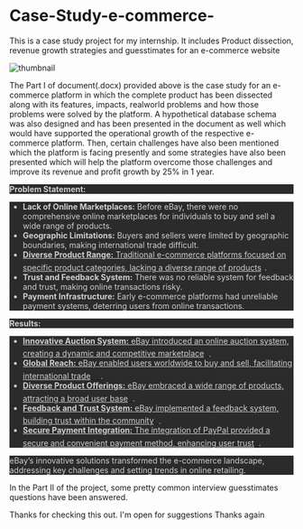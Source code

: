 # Case-Study-e-commerce-
This is a case study project for my internship. It includes Product dissection, revenue growth strategies and guesstimates for an e-commerce website

![thumbnail](https://github.com/ANURUDRA-JENA/Travel-Hospitality-Analysis/blob/500549bb995682ff67ab594999afc9f9578fcfa9/Assets/CS%20D1.png)

The Part I of document(.docx) provided above is the case study for an e-commerce platform in which the complete product has been dissected along with its
features, impacts, realworld problems and how those problems were solved by the platform. A hypothetical database schema was also designed and 
has been presented in the document as well which would have supported the operational growth of the respective e-commerce platform.
Then, certain challenges have also been mentioned which the platform is facing presently and some strategies have also been presented which will help
the platform overcome those challenges and improve its revenue and profit growth by 25% in 1 year.

<p style="text-align: left;color: rgb(210, 208, 206);background-color: rgb(43, 43, 43);font-size: 14px;"><strong><strong style="font-size: var(--cib-type-body1-stronger-font-size);">Problem Statement:</strong></strong></p>
<ul style="text-align: left;color: rgb(210, 208, 206);background-color: rgb(43, 43, 43);font-size: 14px;">
    <li><strong>Lack of Online Marketplaces:</strong> Before eBay, there were no comprehensive online marketplaces for individuals to buy and sell a wide range of products.</li>
    <li><strong>Geographic Limitations:</strong> Buyers and sellers were limited by geographic boundaries, making international trade difficult.</li>
    <li><a href="https://edgeservices.bing.com/edgesvc/chat?udsframed=1&form=SHORUN&clientscopes=chat,noheader,udsedgeshop,channelstable,ntpquery,devtoolsapi,udsinwin11,udsdlpconsent,udscstart,cspgrd,&shellsig=5930c91bf8e8f265f232a81c4bcbfb0b70f3aed5&setlang=en-US&darkschemeovr=1&udsps=0&udspp=0#sjevt%7CDiscover.Chat.SydneyClickPageCitation%7Cadpclick%7C0%7Cdf524816-353a-40f2-8b1b-19ccb7d70490" style="color: inherit;border-bottom: 2px solid transparent;"><strong>Diverse Product Range:</strong> Traditional e-commerce platforms focused on specific product categories, lacking a diverse range of products</a><a href="https://edgeservices.bing.com/edgesvc/chat?udsframed=1&form=SHORUN&clientscopes=chat,noheader,udsedgeshop,channelstable,ntpquery,devtoolsapi,udsinwin11,udsdlpconsent,udscstart,cspgrd,&shellsig=5930c91bf8e8f265f232a81c4bcbfb0b70f3aed5&setlang=en-US&darkschemeovr=1&udsps=0&udspp=0#sjevt%7CDiscover.Chat.SydneyClickPageCitation%7Cadpclick%7C0%7Cdf524816-353a-40f2-8b1b-19ccb7d70490"><sup style="color: transparent;font-size: var(--cib-type-caption2-strong-font-size);border: 1px solid var(--cib-color-stroke-neutral-secondary);">1</sup></a>.</li>
    <li><strong>Trust and Feedback System:</strong> There was no reliable system for feedback and trust, making online transactions risky.</li>
    <li><strong>Payment Infrastructure:</strong> Early e-commerce platforms had unreliable payment systems, deterring users from online transactions.</li>
</ul>
<p style="text-align: left;color: rgb(210, 208, 206);background-color: rgb(43, 43, 43);font-size: 14px;"><strong><strong style="font-size: var(--cib-type-body1-stronger-font-size);">Results:</strong></strong></p>
<ul style="text-align: left;color: rgb(210, 208, 206);background-color: rgb(43, 43, 43);font-size: 14px;">
    <li><a href="https://edgeservices.bing.com/edgesvc/chat?udsframed=1&form=SHORUN&clientscopes=chat,noheader,udsedgeshop,channelstable,ntpquery,devtoolsapi,udsinwin11,udsdlpconsent,udscstart,cspgrd,&shellsig=5930c91bf8e8f265f232a81c4bcbfb0b70f3aed5&setlang=en-US&darkschemeovr=1&udsps=0&udspp=0#sjevt%7CDiscover.Chat.SydneyClickPageCitation%7Cadpclick%7C1%7Cdf524816-353a-40f2-8b1b-19ccb7d70490" style="color: inherit;border-bottom: 2px solid transparent;"><strong>Innovative Auction System:</strong> eBay introduced an online auction system, creating a dynamic and competitive marketplace</a><a href="https://edgeservices.bing.com/edgesvc/chat?udsframed=1&form=SHORUN&clientscopes=chat,noheader,udsedgeshop,channelstable,ntpquery,devtoolsapi,udsinwin11,udsdlpconsent,udscstart,cspgrd,&shellsig=5930c91bf8e8f265f232a81c4bcbfb0b70f3aed5&setlang=en-US&darkschemeovr=1&udsps=0&udspp=0#sjevt%7CDiscover.Chat.SydneyClickPageCitation%7Cadpclick%7C1%7Cdf524816-353a-40f2-8b1b-19ccb7d70490"><sup style="color: transparent;font-size: var(--cib-type-caption2-strong-font-size);border: 1px solid var(--cib-color-stroke-neutral-secondary);">2</sup></a>.</li>
    <li><a href="https://edgeservices.bing.com/edgesvc/chat?udsframed=1&form=SHORUN&clientscopes=chat,noheader,udsedgeshop,channelstable,ntpquery,devtoolsapi,udsinwin11,udsdlpconsent,udscstart,cspgrd,&shellsig=5930c91bf8e8f265f232a81c4bcbfb0b70f3aed5&setlang=en-US&darkschemeovr=1&udsps=0&udspp=0#sjevt%7CDiscover.Chat.SydneyClickPageCitation%7Cadpclick%7C2%7Cdf524816-353a-40f2-8b1b-19ccb7d70490" style="color: inherit;border-bottom: 2px solid transparent;"><strong>Global Reach:</strong> eBay enabled users worldwide to buy and sell, facilitating international trade</a><a href="https://edgeservices.bing.com/edgesvc/chat?udsframed=1&form=SHORUN&clientscopes=chat,noheader,udsedgeshop,channelstable,ntpquery,devtoolsapi,udsinwin11,udsdlpconsent,udscstart,cspgrd,&shellsig=5930c91bf8e8f265f232a81c4bcbfb0b70f3aed5&setlang=en-US&darkschemeovr=1&udsps=0&udspp=0#sjevt%7CDiscover.Chat.SydneyClickPageCitation%7Cadpclick%7C2%7Cdf524816-353a-40f2-8b1b-19ccb7d70490"><sup style="color: transparent;font-size: var(--cib-type-caption2-strong-font-size);border: 1px solid var(--cib-color-stroke-neutral-secondary);">3</sup></a><a href="https://edgeservices.bing.com/edgesvc/chat?udsframed=1&form=SHORUN&clientscopes=chat,noheader,udsedgeshop,channelstable,ntpquery,devtoolsapi,udsinwin11,udsdlpconsent,udscstart,cspgrd,&shellsig=5930c91bf8e8f265f232a81c4bcbfb0b70f3aed5&setlang=en-US&darkschemeovr=1&udsps=0&udspp=0#sjevt%7CDiscover.Chat.SydneyClickPageCitation%7Cadpclick%7C3%7Cdf524816-353a-40f2-8b1b-19ccb7d70490"><sup style="color: transparent;font-size: var(--cib-type-caption2-strong-font-size);border: 1px solid var(--cib-color-stroke-neutral-secondary);">4</sup></a>.</li>
    <li><a href="https://edgeservices.bing.com/edgesvc/chat?udsframed=1&form=SHORUN&clientscopes=chat,noheader,udsedgeshop,channelstable,ntpquery,devtoolsapi,udsinwin11,udsdlpconsent,udscstart,cspgrd,&shellsig=5930c91bf8e8f265f232a81c4bcbfb0b70f3aed5&setlang=en-US&darkschemeovr=1&udsps=0&udspp=0#sjevt%7CDiscover.Chat.SydneyClickPageCitation%7Cadpclick%7C4%7Cdf524816-353a-40f2-8b1b-19ccb7d70490" style="color: inherit;border-bottom: 2px solid transparent;"><strong>Diverse Product Offerings:</strong> eBay embraced a wide range of products, attracting a broad user base</a><a href="https://edgeservices.bing.com/edgesvc/chat?udsframed=1&form=SHORUN&clientscopes=chat,noheader,udsedgeshop,channelstable,ntpquery,devtoolsapi,udsinwin11,udsdlpconsent,udscstart,cspgrd,&shellsig=5930c91bf8e8f265f232a81c4bcbfb0b70f3aed5&setlang=en-US&darkschemeovr=1&udsps=0&udspp=0#sjevt%7CDiscover.Chat.SydneyClickPageCitation%7Cadpclick%7C4%7Cdf524816-353a-40f2-8b1b-19ccb7d70490"><sup style="color: transparent;font-size: var(--cib-type-caption2-strong-font-size);border: 1px solid var(--cib-color-stroke-neutral-secondary);">5</sup></a>.</li>
    <li><a href="https://edgeservices.bing.com/edgesvc/chat?udsframed=1&form=SHORUN&clientscopes=chat,noheader,udsedgeshop,channelstable,ntpquery,devtoolsapi,udsinwin11,udsdlpconsent,udscstart,cspgrd,&shellsig=5930c91bf8e8f265f232a81c4bcbfb0b70f3aed5&setlang=en-US&darkschemeovr=1&udsps=0&udspp=0#sjevt%7CDiscover.Chat.SydneyClickPageCitation%7Cadpclick%7C5%7Cdf524816-353a-40f2-8b1b-19ccb7d70490" style="color: inherit;border-bottom: 2px solid transparent;"><strong>Feedback and Trust System:</strong> eBay implemented a feedback system, building trust within the community</a><a href="https://edgeservices.bing.com/edgesvc/chat?udsframed=1&form=SHORUN&clientscopes=chat,noheader,udsedgeshop,channelstable,ntpquery,devtoolsapi,udsinwin11,udsdlpconsent,udscstart,cspgrd,&shellsig=5930c91bf8e8f265f232a81c4bcbfb0b70f3aed5&setlang=en-US&darkschemeovr=1&udsps=0&udspp=0#sjevt%7CDiscover.Chat.SydneyClickPageCitation%7Cadpclick%7C5%7Cdf524816-353a-40f2-8b1b-19ccb7d70490"><sup style="color: transparent;font-size: var(--cib-type-caption2-strong-font-size);border: 1px solid var(--cib-color-stroke-neutral-secondary);">6</sup></a>.</li>
    <li><a href="https://edgeservices.bing.com/edgesvc/chat?udsframed=1&form=SHORUN&clientscopes=chat,noheader,udsedgeshop,channelstable,ntpquery,devtoolsapi,udsinwin11,udsdlpconsent,udscstart,cspgrd,&shellsig=5930c91bf8e8f265f232a81c4bcbfb0b70f3aed5&setlang=en-US&darkschemeovr=1&udsps=0&udspp=0#sjevt%7CDiscover.Chat.SydneyClickPageCitation%7Cadpclick%7C6%7Cdf524816-353a-40f2-8b1b-19ccb7d70490" style="color: inherit;border-bottom: 2px solid transparent;"><strong>Secure Payment Integration:</strong> The integration of PayPal provided a secure and convenient payment method, enhancing user trust</a><a href="https://edgeservices.bing.com/edgesvc/chat?udsframed=1&form=SHORUN&clientscopes=chat,noheader,udsedgeshop,channelstable,ntpquery,devtoolsapi,udsinwin11,udsdlpconsent,udscstart,cspgrd,&shellsig=5930c91bf8e8f265f232a81c4bcbfb0b70f3aed5&setlang=en-US&darkschemeovr=1&udsps=0&udspp=0#sjevt%7CDiscover.Chat.SydneyClickPageCitation%7Cadpclick%7C6%7Cdf524816-353a-40f2-8b1b-19ccb7d70490"><sup style="color: transparent;font-size: var(--cib-type-caption2-strong-font-size);border: 1px solid var(--cib-color-stroke-neutral-secondary);">7</sup></a>.</li>
</ul>
<p style="text-align: left;color: rgb(210, 208, 206);background-color: rgb(43, 43, 43);font-size: 14px;">eBay&rsquo;s innovative solutions transformed the e-commerce landscape, addressing key challenges and setting trends in online retailing.</p>

In the Part II of the project, some pretty common interview guesstimates questions have been answered.

Thanks for checking this out.
I'm open for suggestions
Thanks again
